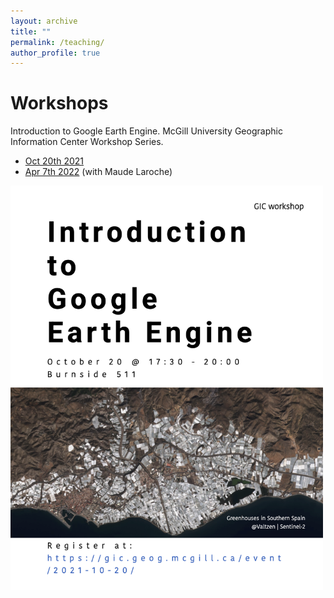 ```yaml
---
layout: archive
title: ""
permalink: /teaching/
author_profile: true
---
```


Workshops 
======
Introduction to Google Earth Engine. McGill University Geographic Information Center Workshop Series. 
* [Oct 20th 2021](https://gic.geog.mcgill.ca/event/2021-10-20/)
* [Apr 7th 2022](https://gic.geog.mcgill.ca/workshops/)  (with Maude Laroche)

<img src="https://raw.githubusercontent.com/lucixlu/lucixlu.github.io/master/images/GEE_poster.png" alt="Your image title" width="500"/>
